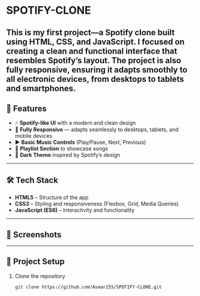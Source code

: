 # SPOTIFY-CLONE
This is my first project—a Spotify clone built using HTML, CSS, and JavaScript. I focused on creating a clean and functional interface that resembles Spotify’s layout. The project is also fully responsive, ensuring it adapts smoothly to all electronic devices, from desktops to tablets and smartphones.
---

## 🚀 Features
- 🎶 **Spotify-like UI** with a modern and clean design  
- 📱 **Fully Responsive** — adapts seamlessly to desktops, tablets, and mobile devices  
- ▶️ **Basic Music Controls** (Play/Pause, Next, Previous)  
- 📂 **Playlist Section** to showcase songs  
- 🌙 **Dark Theme** inspired by Spotify’s design  

---

## 🛠️ Tech Stack
- **HTML5** – Structure of the app  
- **CSS3** – Styling and responsiveness (Flexbox, Grid, Media Queries)  
- **JavaScript (ES6)** – Interactivity and functionality  

---

## 📸 Screenshots
 

---

## 📂 Project Setup
1. Clone the repository  
   ```bash
   git clone https://github.com/Asmar255/SPOTIFY-CLONE.git
